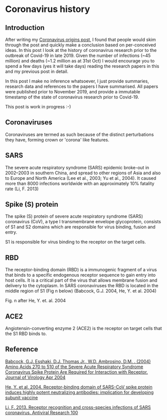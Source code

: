 ﻿# Coronavirus history


## Introduction

After writing my [Coronavirus origins post](https://humblescientist.github.io/2020/10/18/coronavirus_origins.html), I found that people would skim through the post and quickly make a conclusion based on per-conceived ideas. In this post I look at the history of coronavirus research prior to the outbreak of Covid-19 in late 2019. Given the number of infections (~45 million) and deaths (~1.2 million as at 31st Oct) I would encourage you to spend a few days (yes it will take days) reading the research papers in this and my previous post in detail.

In this post I make no inference whatsoever, I just provide summaries, research data and references to the papers I have summarised. All papers were published prior to November 2019, and provide a immutable timestamp of the state of coronavirus research prior to Covid-19.

This post is work in progress :-)

## Coronaviruses

Coronaviruses are termed as such because of the distinct perturbations they have, forming crown or 'corona' like features.

## SARS

The severe acute respiratory syndrome (SARS) epidemic broke-out in 2002–2003 in southern China, and spread to other regions of Asia and also to Europe and North America (Lee et al., 2003; Yu et al., 2004). It caused more than 8000 infections worldwide with an approximately 10% fatality rate (Li, F. 2013)

## Spike (S) protein

The spike (S) protein of severe acute respiratory syndrome (SARS) coronavirus (CoV), a type I transmembrane envelope glycoprotein, consists of S1 and S2 domains which are responsible for virus binding, fusion and entry.

S1 is responsible for virus binding to the receptor on the target cells.

## RBD

The receptor-binding domain (RBD) is a immunogenic fragment of a virus that binds to a specific endogenous receptor sequence to gain entry into host cells. It is a critical part of the virus that allows membrane fusion and delivery to the cytoplasm. In SARS coronaviruses the RBD is located in the middle region of S1 (Fig n below) (Babcock, G.J. 2004, He, Y. et al. 2004)

Fig. n after He, Y. et. al. 2004

## ACE2

Angiotensin-converting enzyme 2 (ACE2) is the receptor on target cells that the S1 RBD binds to.

## Reference

[Babcock, G.J. Esshaki, D.J. Thomas Jr., W.D. Ambrosino, D.M. . (2004) Amino Acids 270 to 510 of the Severe Acute Respiratory Syndrome Coronavirus Spike Protein Are Required for Interaction with Receptor. Journal of Virology Apr 2004](https://jvi.asm.org/content/78/9/4552)

[He, Y. et al. 2004. Receptor-binding domain of SARS-CoV spike protein induces highly potent neutralizing antibodies: implication for developing subunit vaccine](https://www.ncbi.nlm.nih.gov/pmc/articles/PMC7092904/)

[Li, F. 2013. Receptor recognition and cross-species infections of SARS coronavirus. Antiviral Research 100](https://www.ncbi.nlm.nih.gov/pmc/articles/PMC3840050/pdf/main.pdf)
